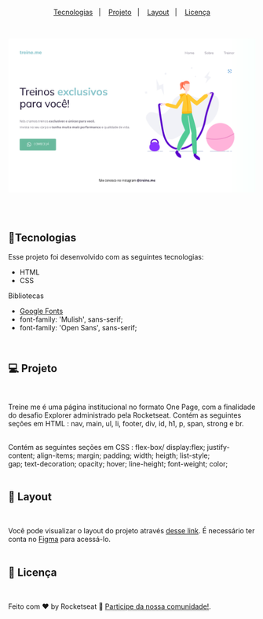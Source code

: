 <p align="center">
  <a href="#-Tecnologias">Tecnologias</a>&nbsp;&nbsp;&nbsp;|&nbsp;&nbsp;&nbsp;
  <a href="#-Projeto">Projeto</a>&nbsp;&nbsp;&nbsp;|&nbsp;&nbsp;&nbsp;
  <a href="#-Layout">Layout</a>&nbsp;&nbsp;&nbsp;|&nbsp;&nbsp;&nbsp;
  <a href="#memo-licença">Licença</a>
</p>
 <br>

<p align="center">
 <img src="./images/preview.PNG" alt="PRs welcome!" />
</p>
<br>
<br>

## 🚀Tecnologias

Esse projeto foi desenvolvido com as seguintes tecnologias:

- HTML
- CSS

Bibliotecas

- [Google Fonts](https://fonts.google.com/)
- font-family: 'Mulish', sans-serif;
- font-family: 'Open Sans', sans-serif;
<br>

## 💻 Projeto
<br>

Treine me é uma página institucional no formato One Page, com a finalidade do desafio Explorer administrado pela Rocketseat.
Contém as seguintes seções em HTML : nav, main, ul, li, footer, div, id, h1, p, span, strong e br.
<br><br>

Contém as seguintes seções em CSS : flex-box/ display:flex; justify-content; align-items; margin; padding; width; heigth; list-style;
<br>
 gap; text-decoration; opacity; hover; line-height; font-weight; color;
<br><br>

## 🔖 Layout
<br>

Você pode visualizar o layout do projeto através [desse link](https://www.figma.com/file/rkDOHGPwwFtBNqEdHSuQPd/Projeto-02---Explorer?node-id=0%3A1). É necessário ter conta no [Figma](https://figma.com) para acessá-lo.
<br><br>

## 📝 Licença
<br>

Feito com ♥ by Rocketseat :wave: [Participe da nossa comunidade!](https://discordapp.com/invite/gCRAFhc).
